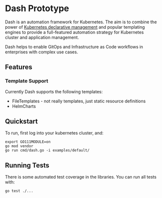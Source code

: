 # Dash Prototype

Dash is an automation framework for Kubernetes. The aim is to combine the power of [Kubernetes declarative management](https://kubernetes.io/docs/tasks/manage-kubernetes-objects/declarative-config/) and popular templating engines to provide a full-featured automation strategy for Kubernetes cluster and application management.

Dash helps to enable GitOps and Infrastructure as Code workflows in enterprises with complex use cases.

## Features

### Template Support

Currently Dash supports the following templates:

* FileTemplates - not really templates, just static resource definitions
* HelmCharts

## Quickstart

To run, first log into your kubernetes cluster, and:

```
export GO111MODULE=on
go mod vendor
go run cmd/dash.go -i examples/default/
```

## Running Tests

There is some automated test coverage in the libraries. You can run all tests with:

```
go test ./...
```
